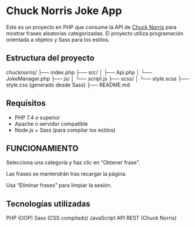 # Chuck Norris Joke App

Este es un proyecto en PHP que consume la API de [Chuck Norris](https://api.chucknorris.io) para mostrar frases aleatorias categorizadas. El proyecto utiliza programación orientada a objetos y Sass para los estilos.

## Estructura del proyecto

chucknorris/
├── index.php
├── src/
│ ├── Api.php
│ └── JokeManager.php
├── js/
│ └── script.js
├── scss/
│ └── style.scss
├── style.css (generado desde Sass)
├── README.md

## Requisitos

- PHP 7.4 o superior
- Apache o servidor compatible
- Node.js + Sass (para compilar los estilos)

## FUNCIONAMIENTO
Selecciona una categoría y haz clic en “Obtener frase”.

Las frases se mantendrán tras recargar la página.

Usa “Eliminar frases” para limpiar la sesión.

## Tecnologías utilizadas

PHP (OOP)
Sass (CSS compilado)
JavaScript
API REST (Chuck Norris)
